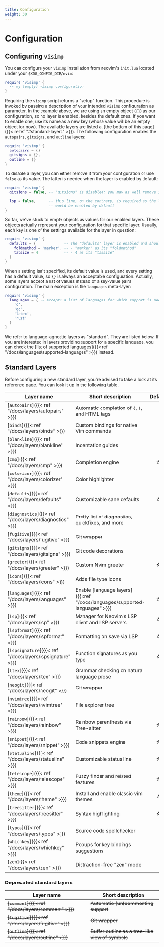 ```yaml
---
title: Configuration
weight: 30
---
```


# Configuration

## Configuring `visimp`

You can configure your `visimp` installation from neovim's `init.lua` located
under your `$XDG_CONFIG_DIR/nvim`:

```lua
require 'visimp' {
  -- my (empty) visimp configuration
}
```

Requiring the `visimp` script returns a "setup" function. This procedure
is invoked by passing a description of your intended `visimp` configuration as
parameter. In the example above, we are using an empty object (`{}`) as our
configuration, so no layer is enabled, besides the default ones. If you want
to enable one, use its name as a new key (whose value will be an empty object
for now). The available layers are listed at [the bottom of this
page]({{< relref "#standard-layers" >}}). The following configuration enables the
`autopairs`, `gitsigns`, and `outline` layers:

```lua
require 'visimp' {
  autopairs = {},
  gitsigns = {},
  outline = {}
}
```

To disable a layer, you can either remove it from your configuration or use
`false` as its value. The latter is needed when the layer is enabled by default:

```lua
require 'visimp' {
  gitsigns = false, -- "gitsigns" is disabled: you may as well remove its entry
  
  lsp = false,      -- this line, on the contrary, is required as the layer
                    -- would be enabled by default
}
```

So far, we've stuck to empty objects as values for our enabled layers. These
objects actually represent your configuration for that specific layer. Usually,
each key is one of the settings available for the layer in question:

```lua
require 'visimp' {
  defaults = {             -- The "defaults" layer is enabled and should use:
    foldmethod = 'marker', -- - "marker" as its "foldmethod"
    tabsize = 4            -- - 4 as its "tabsize"
  }
}
```

When a setting isn't specified, its default value is used, and every setting has
a default value, so `{}` is always an acceptable configuration. Actually, some
layers accept a list of values instead of a key-value pairs configuration. The
main exception is the `languages` meta-layer:

```lua
require 'visimp' {
  languages = { -- accepts a list of languages for which support is needed.
    'c',
    'go',
    'latex',
    'rust'
  }
}
```

We refer to language-agnostic layers as "standard". They are listed below. If
you are interested in layers providing support for a specific language, you can
check the [list of supported languages]({{< ref "/docs/languages/supported-languages" >}}) instead.

## Standard Layers

Before configuring a new standard layer, you're advised to take a look at its
reference page. You can look it up in the following table.

| Layer name                                                | Short description                                                          | Default |
| --------------------------------------------------------- | -------------------------------------------------------------------------- | :-----: |
| [`autopairs`]({{< ref "/docs/layers/autopairs" >}})       | Automatic completion of `{`, `(`, and HTML tags                            |         |
| [`binds`]({{< ref "/docs/layers/binds" >}})               | Custom bindings for native Vim commands                                    |         |
| [`blankline`]({{< ref "/docs/layers/blankline" >}})       | Indentation guides                                                         |         |
| [`cmp`]({{< ref "/docs/layers/cmp" >}})                   | Completion engine                                                          | ☆       |
| [`colorizer`]({{< ref "/docs/layers/colorizer" >}})       | Color highlighter                                                          |         |
| [`defaults`]({{< ref "/docs/layers/defaults" >}})         | Customizable sane defaults                                                 | ☆       |
| [`diagnostics`]({{< ref "/docs/layers/diagnostics" >}})   | Pretty list of diagnostics, quickfixes, and more                           |         |
| [`fugitive`]({{< ref "/docs/layers/fugitive" >}})         | Git wrapper                                                                |         |
| [`gitsigns`]({{< ref "/docs/layers/gitsigns" >}})         | Git code decorations                                                       |         |
| [`greeter`]({{< ref "/docs/layers/greeter" >}})           | Custom Nvim greeter                                                        | ☆       |
| [`icons`]({{< ref "/docs/layers/icons" >}})               | Adds file type icons                                                       |         |
| [`languages`]({{< ref "/docs/layers/languages" >}})       | Enable [language layers]({{<ref "/docs/languages/supported-languages" >}}) | ☆       |
| [`lsp`]({{< ref "/docs/layers/lsp" >}})                   | Manager for Neovim's LSP client and LSP servers                            | ☆       |
| [`lspformat`]({{< ref "/docs/layers/lspformat" >}})       | Formatting on save via LSP                                                 | ☆       |
| [`lspsignature`]({{< ref "/docs/layers/lspsignature" >}}) | Function signatures as you type                                            | ☆       |
| [`ltex`]({{< ref "/docs/layers/ltex" >}})                 | Grammar checking on natural language prose                                 |         |
| [`neogit`]({{< ref "/docs/layers/neogit" >}})             | Git wrapper                                                                |         |
| [`nvimtree`]({{< ref "/docs/layers/nvimtree" >}})         | File explorer tree                                                         |         |
| [`rainbow`]({{< ref "/docs/layers/rainbow" >}})           | Rainbow parenthesis via Tree-sitter                                        | ☆       |
| [`snippet`]({{< ref "/docs/layers/snippet" >}})           | Code snippets engine                                                       | ☆       |
| [`statusline`]({{< ref "/docs/layers/statusline" >}})     | Customizable status line                                                   | ☆       |
| [`telescope`]({{< ref "/docs/layers/telescope" >}})       | Fuzzy finder and related features                                          | ☆       |
| [`theme`]({{< ref "/docs/layers/theme" >}})               | Install and enable classic vim themes                                      | ☆       |
| [`treesitter`]({{< ref "/docs/layers/treesitter" >}})     | Syntax highlighting                                                        | ☆       |
| [`typos`]({{< ref "/docs/layers/typos" >}})               | Source code spellchecker                                                   |         |
| [`whichkey`]({{< ref "/docs/layers/whichkey" >}})         | Popups for key bindings suggestions                                        |         |
| [`zen`]({{< ref "/docs/layers/zen" >}})                   | Distraction-free "zen" mode                                                |         |

### Deprecated standard layers


| Layer name                                                | Short description                                 |
| --------------------------------------------------------- | ------------------------------------------------- |
| ~~[`comment`]({{< ref "/docs/layers/comment" >}})~~       | ~~Automatic (un)commenting support~~              |
| ~~[`fugitive`]({{< ref "/docs/layers/fugitive" >}})~~     | ~~Git wrapper~~                                   |
| ~~[`outline`]({{< ref "/docs/layers/outline" >}})~~       | ~~Buffer outline as a tree-like view of symbols~~ |
